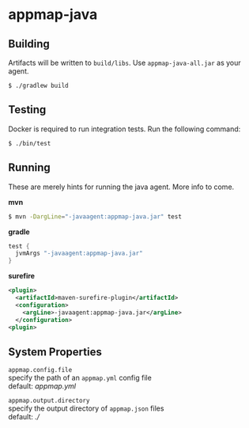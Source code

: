 # appmap-java
## Building
Artifacts will be written to `build/libs`. Use `appmap-java-all.jar` as your agent.
```
$ ./gradlew build
```
## Testing
Docker is required to run integration tests. Run the following command:
```
$ ./bin/test
```

## Running
These are merely hints for running the java agent. More info to come.


**mvn**
```bash
$ mvn -DargLine="-javaagent:appmap-java.jar" test
```

**gradle**
```groovy
test {
  jvmArgs "-javaagent:appmap-java.jar"
}
```

**surefire**
```xml
<plugin>
  <artifactId>maven-surefire-plugin</artifactId>
  <configuration>
    <argLine>-javaagent:appmap-java.jar</argLine>
  </configuration>
<plugin>
```

## System Properties
`appmap.config.file`  
specify the path of an `appmap.yml` config file  
default: _appmap.yml_

`appmap.output.directory`  
specify the output directory of `appmap.json` files  
default: _./_

